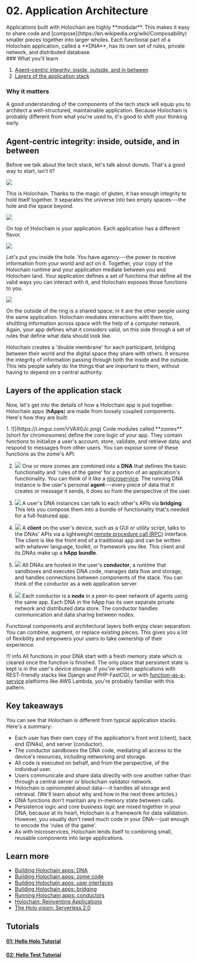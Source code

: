 # 02. Application Architecture

<div class="coreconcepts-intro" markdown=1>
Applications built with Holochain are highly **modular**. This makes it easy to share code and [compose](https://en.wikipedia.org/wiki/Composability) smaller pieces together into larger wholes. Each functional part of a Holochain application, called a **DNA**, has its own set of rules, private network, and distributed database.
</div>

<div class="coreconcepts-orientation" markdown=1>
### <i class="fas fa-thunderstorm"></i> What you'll learn

1. [Agent-centric integrity: inside, outside, and in between](#agent-centric-integrity-inside-outside-and-in-between)
2. [Layers of the application stack](#layers-of-the-application-stack)

### <i class="far fa-atom"></i> Why it matters

A good understanding of the components of the tech stack will equip you to architect a well-structured, maintainable application. Because Holochain is probably different from what you're used to, it's good to shift your thinking early.
</div>

## Agent-centric integrity: inside, outside, and in between

Before we talk about the tech stack, let's talk about donuts. That's a good way to start, isn't it?

![](https://i.imgur.com/7pj8fBx.png)

This is Holochain. Thanks to the magic of gluten, it has enough integrity to hold itself together. It separates the universe into two empty spaces---the hole and the space beyond.

![](https://i.imgur.com/nNuA1CZ.png)

On top of Holochain is your application. Each application has a different flavor.

![](https://i.imgur.com/ImkR73e.png)

Let's put you inside the hole. You have agency---the power to receive information from your world and act on it. Together, your copy of the Holochain runtime and your application mediate between you and Holochain land. Your application defines a set of functions that define all the valid ways you can interact with it, and Holochain exposes those functions to you.

![](https://i.imgur.com/Nvn4HIa.png)

On the outside of the ring is a shared space; in it are the other people using the same application. Holochain mediates interactions with them too, shuttling information across space with the help of a computer network. Again, your app defines what it considers valid, on this side through a set of rules that define what data should look like.

Holochain creates a 'double membrane' for each participant, bridging between their world and the digital space they share with others. It ensures the integrity of information passing through both the inside and the outside. This lets people safely do the things that are important to them, without having to depend on a central authority.

## Layers of the application stack

Now, let's get into the details of how a Holochain app is put together. Holochain apps (**hApps**) are made from loosely coupled components. Here's how they are built:

<div class="coreconcepts-storysequence" markdown=1>
1. ![](https://i.imgur.com/VVAX0Jc.png)
Code modules called **zomes** (short for chromosomes) define the core logic of your app. They contain functions to initialize a user's account; store, validate, and retrieve data; and respond to messages from other users. You can expose some of these functions as the zome's API.

2. ![](https://i.imgur.com/RMnObHc.png)
One or more zomes are combined into a **DNA** that defines the basic functionality and 'rules of the game' for a portion of an application's functionality. You can think of it like a [microservice](https://en.wikipedia.org/wiki/Microservices). The running DNA instance is the user's personal **agent**---every piece of data that it creates or message it sends, it does so from the perspective of the user.

3. ![](https://i.imgur.com/ogtDACY.png)
A user's DNA instances can talk to each other's APIs via **bridging**. This lets you compose them into a bundle of functionality that's needed for a full-featured app.

4. ![](https://i.imgur.com/d2aADQt.png)
A **client** on the user's device, such as a GUI or utility script, talks to the DNAs' APIs via a lightweight [remote procedure call (RPC)](https://en.wikipedia.org/wiki/Remote_procedure_call) interface. The client is like the front end of a traditional app and can be written with whatever language, toolkit, or framework you like. This client and its DNAs make up a **hApp bundle**.

5. ![](https://i.imgur.com/2TEFXbQ.png)
All DNAs are hosted in the user's **conductor**, a runtime that sandboxes and executes DNA code, manages data flow and storage, and handles connections between components of the stack. You can think of the conductor as a web application server.

6. ![](https://i.imgur.com/FSKeHnJ.png)
Each conductor is a **node** in a peer-to-peer network of agents using the same app. Each DNA in the hApp has its own separate private network and distributed data store. The conductor handles communication and data sharing between nodes.
</div>

Functional components and architectural layers both enjoy clean separation. You can combine, augment, or replace existing pieces. This gives you a lot of flexibility and empowers your users to take ownership of their experience.

!!! info
    All functions in your DNA start with a fresh memory state which is cleared once the function is finished. The only place that persistent state is kept is in the user's device storage. If you've written applications with REST-friendly stacks like Django and PHP-FastCGI, or with [function-as-a-service](https://en.wikipedia.org/wiki/Function_as_a_service) platforms like AWS Lambda, you're probably familiar with this pattern.

## Key takeaways

You can see that Holochain is different from typical application stacks. Here's a summary:

* Each user has their own copy of the application's front end (client), back end (DNAs), and server (conductor).
* The conductor sandboxes the DNA code, mediating all access to the device's resources, including networking and storage.
* All code is executed on behalf, and from the perspective, of the individual user.
* Users communicate and share data directly with one another rather than through a central server or blockchain validator network.
* Holochain is opinionated about data---it handles all storage and retrieval. (We'll learn about why and how in the next three articles.)
* DNA functions don't maintain any in-memory state between calls.
* Persistence logic and core business logic are mixed together in your DNA, because at its heart, Holochain is a framework for data validation. However, you usually don't need much code in your DNA---just enough to encode the 'rules of the game'.
* As with microservices, Holochain lends itself to combining small, reusable components into large applications.

## Learn more

* [Building Holochain apps: DNA](../../guide/building_apps)
* [Building Holochain apps: zome code](../../guide/zome/welcome)
* [Building Holochain apps: user interfaces](../../guide/apps_user_interfaces)
* [Building Holochain apps: bridging](../../guide/bridging)
* [Running Holochain apps: conductors](../../guide/conductors)
* [Holochain: Reinventing Applications](https://medium.com/holochain/holochain-reinventing-applications-d2ac1e4f25ef)
* [The Holo vision: Serverless 2.0](https://medium.com/holochain/the-holo-vision-serverless-2-0-c0b294e753ba)

## Tutorials

<div class="h-tile-container">
    <div class="h-tile tile-alt tile-tutorials">
        <a href="../../tutorials/coreconcepts/hello_holo">
            <h4>01: Hello Holo Tutorial</h4>
        </a>
    </div>
    <div class="h-tile tile-alt tile-tutorials">
        <a href="../../tutorials/coreconcepts/hello_test">
            <h4>02: Hello Test Tutorial</h4>
        </a>
    </div>
</div>
